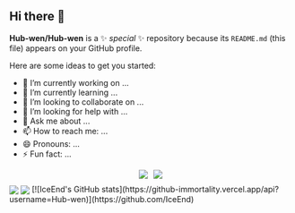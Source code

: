 ## Hi there 👋
**Hub-wen/Hub-wen** is a ✨ _special_ ✨ repository because its `README.md` (this file) appears on your GitHub profile.

Here are some ideas to get you started:
- 🔭 I’m currently working on ...
- 🌱 I’m currently learning ...
- 👯 I’m looking to collaborate on ...
- 🤔 I’m looking for help with ...
- 💬 Ask me about ...
- 📫 How to reach me: ...
- 😄 Pronouns: ...
- ⚡ Fun fact: ...
<div style="display: flex; align-items: center; justify-content: center; margin: 10px">
        <img
          align=center
          src="https://img.shields.io/github/stars/Hub-wen?style=social&logoColor=%23000000&labelColor=rgb(89, 89, 89)&color=rgb(3, 126, 187)"
          style="margin: 0 5px"
        /><img
          align=center
          src="https://img.shields.io/github/followers/Hub-wen?style=social&logoColor=%23000000&labelColor=rgb(89, 89, 89)&color=rgb(3, 126, 187)""
          style="margin: 0 5px"
        />
      </div>
<img   align="center" src="https://github-readme-stats.vercel.app/api?username=Hub-wen&locale=cn&line_height=33&show_icons=true&hide=&theme=radical&rank_icon=github"/>
<img   align="center" src="https://github-readme-stats.vercel.app/api/top-langs/?username=Hub-wen&locale=cn&line_height=33&theme=radical&langs_count=10&layout=donut-vertical"/>
[![IceEnd's GitHub stats](https://github-immortality.vercel.app/api?username=Hub-wen)](https://github.com/IceEnd)
